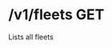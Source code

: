 #  /v1/fleets GET

Lists all fleets

<api-endpoint openapi-path="../../../tsp-output/schema/openapi.yaml" method="GET" endpoint="/v1/fleets"></api-endpoint>